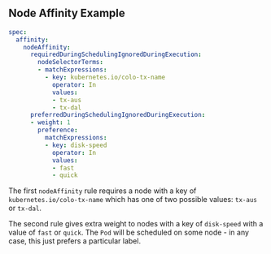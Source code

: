 ## Node Affinity Example

```yaml
spec:
  affinity:
    nodeAffinity: 
      requiredDuringSchedulingIgnoredDuringExecution:  
        nodeSelectorTerms:
        - matchExpressions:
          - key: kubernetes.io/colo-tx-name
            operator: In
            values:
            - tx-aus
            - tx-dal
      preferredDuringSchedulingIgnoredDuringExecution:
      - weight: 1
        preference:
          matchExpressions:
          - key: disk-speed
            operator: In
            values:
            - fast
            - quick 
```

The first `nodeAffinity` rule requires a node with a key of `kubernetes.io/colo-tx-name` which has one of two possible values: `tx-aus` or `tx-dal`. 

The second rule gives extra weight to nodes with a key of `disk-speed` with a value of `fast` or `quick`. The `Pod` will be scheduled on some node - in any case, this just prefers a particular label.